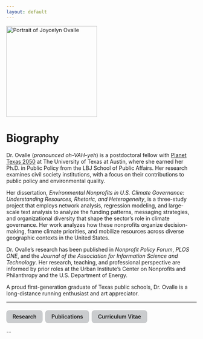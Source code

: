 ```yaml
---
layout: default
---
```


<img class="profile-float" src="{{ '/assets/images/gitprofile.jpg' | relative_url }}" alt="Portrait of Joycelyn Ovalle" width="240" height="240">

# Biography
Dr. Ovalle (_pronounced oh-VAH-yeh_) is a postdoctoral fellow with [Planet Texas 2050](https://planettexas2050.utexas.edu/) at The University of Texas at Austin, where she earned her Ph.D. in Public Policy from the LBJ School of Public Affairs. Her research examines civil society institutions, with a focus on their contributions to public policy and environmental quality.

Her dissertation, *Environmental Nonprofits in U.S. Climate Governance: Understanding Resources, Rhetoric, and Heterogeneity*, is a three-study project that employs network analysis, regression modeling, and large-scale text analysis to analyze the funding patterns, messaging strategies, and organizational diversity that shape the sector’s role in climate governance. Her work analyzes how these nonprofits organize decision-making, frame climate priorities, and mobilize resources across diverse geographic contexts in the United States.

Dr. Ovalle’s research has been published in *Nonprofit Policy Forum*, *PLOS ONE*, and the *Journal of the Association for Information Science and Technology*. Her research, teaching, and professional perspective are informed by prior roles at the Urban Institute’s Center on Nonprofits and Philanthropy and the U.S. Department of Energy.

A proud first-generation graduate of Texas public schools, Dr. Ovalle is a long-distance running enthusiast and art appreciator.

---

<!-- Navigation block -->
<nav style="margin-top: 1.5em; display: flex; flex-wrap: wrap; gap: 0.5em;">
  <a href="/research/" class="joyce-nav">Research</a>
  <a href="/publications/" class="joyce-nav">Publications</a>
  <a href="/cv/" class="joyce-nav">Curriculum Vitae</a>
</nav>

<style>
.joyce-nav {
  display: inline-block;
  padding: 0.55em 1.1em;
  border-radius: 8px;
  text-decoration: none;
  background: #caccce;
  font-weight: 600;
  border: 1px solid rgba(0,0,0,0.05);
}
.joyce-nav:hover { background: #caccce; }
</style>


--



